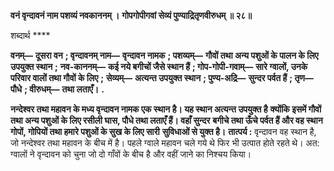 **वनं वृन्दावनं नाम पशव्यं नवकाननम् ।** **गोपगोपीगवां सेव्यं पुण्याद्रितृणवीरुधम् ॥ २८॥** 

शब्दार्थ **** 

**वनम्—** **दूसरा वन** **; वृन्दावनम् नाम—** **वृन्दावन नामक** **; पशव्यम्—** **गौवों तथा अन्य पशुओं के पालन के लिए उपयुक्त स्थान** **;** **नव-काननम्—** **कई नये बगीचों जैसे स्थान हैं** **; गोप-गोपी-गवाम्—** **सारे ग्वालों, उनके परिवार वालों तथा गौवों के लिए** **;** **सेव्यम्—** **अत्यन्त उपयुक्त स्थान** **; पुण्य-अद्रि—** **सुन्दर पर्वत हैं** **; तृण—** **पौधे** **; वीरुधम्—** **तथा लताएँ।** **.** 

**नन्देश्वर तथा महावन के मध्य वृन्दावन नामक एक स्थान है। यह स्थान अत्यन्त उपयुक्त है** **क्योंकि इसमें गौवों तथा अन्य पशुओं के लिए रसीली घास, पौधे तथा लताएँ हैं। वहाँ सुन्दर** **बगीचे तथा ऊँचे पर्वत हैं और वह स्थान गोपों, गोपियों तथा हमारे पशुओं के सुख के लिए सारी** **सुविधाओं से युक्त है।** **तात्पर्य :** वृन्दावन वह स्थान है, जो नन्देश्वर तथा महावन के बीच में है। पहले ग्वाले महावन चले गये थे फिर भी उत्पात होते रहते थे। अत: ग्वालों ने वृन्दावन को चुना जो दो गाँवों के बीच है और वहीं जाने का निश्चय किया।  